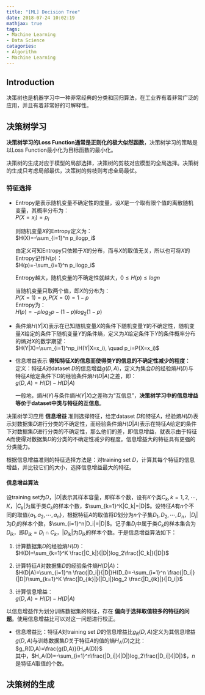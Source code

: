 ```yaml
---
title: "[ML] Decision Tree"
date: 2018-07-24 10:02:19
mathjax: true
tags:
- Machine Learning
- Data Science
catagories:
- Algorithm
- Machine Learning
---
```

## Introduction
决策树也是机器学习中一种非常经典的分类和回归算法，在工业界有着非常广泛的应用，并且有着非常好的可解释性。

## 决策树学习
__决策树学习的Loss Function通常是正则化的极大似然函数__，决策树学习的策略是以Loss Function最小化为目标函数的最小化。

决策树的生成对应于模型的局部选择，决策树的剪枝对应模型的全局选择。决策树的生成只考虑局部最优，决策树的剪枝则考虑全局最优。

### 特征选择
* Entropy是表示随机变量不确定性的度量，设$X$是一个取有限个值的离散随机变量，其概率分布为：  
  $P(X=x_i)=p_i$
    
  则随机变量$X$的Entropy定义为：  
  $H(X)=-\sum_{i=1}^n p_ilogp_i$

  由定义可知Entropy只依赖于$X$的分布，而与$X$的取值无关，所以也可将$X$的Entropy记作$H(p)$：  
  $H(p)=-\sum_{i=1}^n p_ilogp_i$

  Entropy越大，随机变量的不确定性就越大，$0\leq H(p)\leq logn$

  当随机变量只取两个值，即$X$的分布为：  
  $P(X=1)=p, P(X=0)=1-p$  
  Entropy为：  
  $H(p)=-plog_2p-(1-p)log_2(1-p)$

* 条件熵$H(Y|X)$表示在已知随机变量$X$的条件下随机变量$Y$的不确定性，随机变量$X$给定的条件下随机变量$Y$的条件熵，定义为$X$给定条件下$Y$的条件概率分布的熵对$X$的数学期望：  
  $H(Y|X)=\sum_{i=1}^np_iH(Y|X=x_i), \quad p_i=P(X=x_i)$

* 信息增益表示 __得知特征$X$的信息而使得类$Y$的信息的不确定性减少的程度__：  
  定义：特征$A$对dataset $D$的信息增益$g(D,A)$，定义为集合$D$的经验熵$H(D)$与特征$A$给定条件下$D$的经验条件熵$H(D|A)$之差，即：  
  $g(D,A)=H(D)-H(D|A)$  

  一般地，熵$H(Y)$与条件熵$H(Y|X)$之差称为“互信息”，__决策树学习中的信息增益等价于dataset中类与特征的互信息__。

决策树学习应用 __信息增益__ 准则选择特征，给定dataset $D$和特征$A$，经验熵$H(D)$表示对数据集$D$进行分类的不确定性，而经验条件熵$H(D|A)$表示在特征$A$给定的条件下对数据集$D$进行分类的不确定性，那么他们的差，即信息增益，就表示由于特征$A$而使得对数据集$D$的分类的不确定性减少的程度。信息增益大的特征具有更强的分类能力。

根据信息增益准则的特征选择方法是：对training set $D$，计算其每个特征的信息增益，并比较它们的大小，选择信息增益最大的特征。

#### 信息增益算法
设training set为$D$，$|D|$表示其样本容量，即样本个数，设有$K$个类$C_k,k=1,2,\cdots,K$，$|C_k|$为属于类$C_k$的样本个数，$\sum_{k=1}^K|C_k|=|D|$。设特征$A$有$n$个不同的取值$\{a_1,a_2,\cdots,a_n\}$，根据特征$A$的取值将$D$划分为$n$个子集$D_1,D_2,\cdots,D_n$，$|D_i|$为$D_i$的样本个数，$\sum_{i=1}^n|D_i|=|D|$。记子集$D_i$中属于类$C_k$的样本集合为$D_{ik}$，即$D_{ik}=D_i\cap C_k$，$|D_{ik}|$为$D_{ik}$的样本个数。于是信息增益算法如下：
1. 计算数据集$D$的经验熵$H(D)$：  
   $H(D)=\sum_{k=1}^K \frac{|C_k|}{|D|}log_2\frac{|C_k|}{|D|}$

2. 计算特征$A$对数据集$D$的经验条件熵$H(D|A)$：  
   $H(D|A)=\sum_{i=1}^n \frac{|D_i|}{|D|}H(D_i)=-\sum_{i=1}^n \frac{|D_i|}{|D|}\sum_{k=1}^K \frac{|D_{ik}|}{|D_i|}log_2 \frac{|D_{ik}|}{|D_i|}$

3. 计算信息增益：  
   $g(D,A)=H(D)-H(D|A)$

以信息增益作为划分训练数据集的特征，存在 __偏向于选择取值较多的特征的问题__。使用信息增益比可以对这一问题进行校正。

* 信息增益比：特征$A$对training set $D$的信息增益比$g_R(D,A)$定义为其信息增益$g(D,A)$与训练数据集$D$关于特征$A$的值的熵$H_A(D)$之比：  
  $g_R(D,A)=\frac{g(D,A)}{H_A(D)}$  
  其中，$H_A(D)=-\sum_{i=1}^n\frac{|D_i|}{|D|}log_2\frac{|D_i|}{|D|}$，$n$是特征$A$取值的个数。

## 决策树的生成

